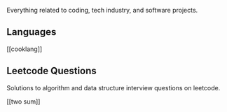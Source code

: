 Everything related to coding, tech industry, and software projects.

## Languages
[[cooklang]]

## Leetcode Questions
Solutions to algorithm and data structure interview questions on leetcode.

[[two sum]]